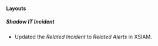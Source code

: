 
#### Layouts
##### Shadow IT Incident
- Updated the *Related Incident* to *Related Alerts* in XSIAM.
